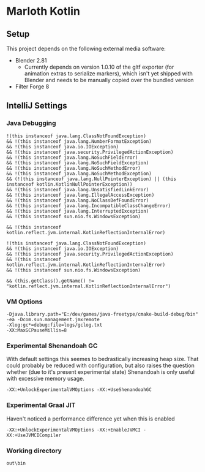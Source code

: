 # Marloth Kotlin

## Setup

This project depends on the following external media software:
* Blender 2.81
    * Currently depends on version 1.0.10 of the gltf exporter (for animation extras to serialize markers), which isn't yet shipped with Blender and needs to be manually copied over the bundled version
* Filter Forge 8

## IntelliJ Settings

### Java Debugging
```
!(this instanceof java.lang.ClassNotFoundException)
&& !(this instanceof java.lang.NumberFormatException)
&& !(this instanceof java.io.IOException)
&& !(this instanceof java.security.PrivilegedActionException)
&& !(this instanceof java.lang.NoSuchFieldError)
&& !(this instanceof java.lang.NoSuchFieldException)
&& !(this instanceof java.lang.NoSuchMethodError)
&& !(this instanceof java.lang.NoSuchMethodException)
&& (!(this instanceof java.lang.NullPointerException) || (this instanceof kotlin.KotlinNullPointerException))
&& !(this instanceof java.lang.UnsatisfiedLinkError)
&& !(this instanceof java.lang.IllegalAccessException)
&& !(this instanceof java.lang.NoClassDefFoundError)
&& !(this instanceof java.lang.IncompatibleClassChangeError)
&& !(this instanceof java.lang.InterruptedException)
&& !(this instanceof sun.nio.fs.WindowsException)
```

```
&& !(this instanceof kotlin.reflect.jvm.internal.KotlinReflectionInternalError)
```

```
!(this instanceof java.lang.ClassNotFoundException)
&& !(this instanceof java.io.IOException)
&& !(this instanceof java.security.PrivilegedActionException)
&& !(this instanceof kotlin.reflect.jvm.internal.KotlinReflectionInternalError)
&& !(this instanceof sun.nio.fs.WindowsException)
```

```
&& (this.getClass().getName() != "kotlin.reflect.jvm.internal.KotlinReflectionInternalError")
```
### VM Options
```
-Djava.library.path="E:/dev/games/java-freetype/cmake-build-debug/bin" -ea -Dcom.sun.management.jmxremote
-Xlog:gc*=debug:file=logs/gclog.txt 
-XX:MaxGCPauseMillis=8
```

### Experimental Shenandoah GC
With default settings this seemes to bedrastically increasing heap size.
That could probably be reduced with configuration, but also raises the question
whether (due to it's present experimental state) Shenandoah is only useful with excessive memory usage.
```
-XX:+UnlockExperimentalVMOptions -XX:+UseShenandoahGC
```

### Experimental Graal JIT
Haven't noticed a performance difference yet when this is enabled
```
-XX:+UnlockExperimentalVMOptions -XX:+EnableJVMCI -XX:+UseJVMCICompiler
```
### Working directory
```out\bin```
